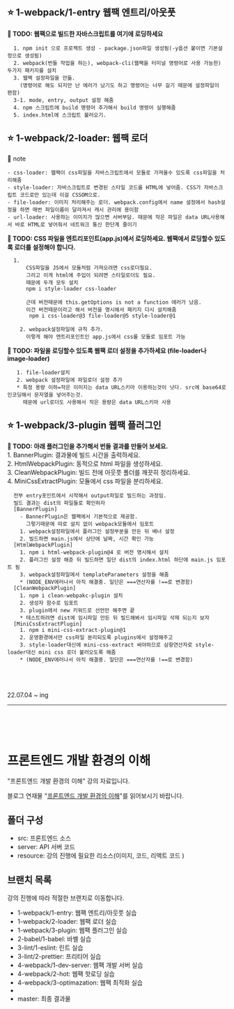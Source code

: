     
## :star: 1-webpack/1-entry 웹팩 엔트리/아웃풋 

<b> :paperclip: TODO: 웹팩으로 빌드한 자바스크립트를 여기에 로딩하세요</b>  

      1. npm init 으로 프로젝트 생성 - package.json파일 생성됨(-y옵션 붙이면 기본설정으로 생성됨)  
      2. webpack(번들 작업을 하는), webpack-cli(웹팩을 터미널 명령어로 사용 가능한) 두가지 패키지를 설치  
      3. 웹팩 설정파일을 만듦.  
        (명령어로 해도 되지만 난 에러가 났기도 하고 명령어는 너무 길기 때문에 설정파일이 편함)  
      3-1. mode, entry, output 설정 해줌  
      4. npm 스크립트에 build 명령어 추가해서 build 명령어 실행해줌  
      5. index.html에 스크립트 불러오기.  
  
  
## :star: 1-webpack/2-loader: 웹팩 로더  
  
    
  :notebook: note
```
- css-loader: 웹팩이 css파일을 자바스크립트에서 모듈로 가져올수 있도록 css파일을 처리해줌  
- style-loader: 자바스크립트로 변경된 스타일 코드를 HTML에 넣어줌. CSS가 자바스크립트 코드로만 있는데 이걸 CSSOM으로.  
- file-loader: 이미지 처리해주는 로더. webpack.config에서 name 설정에서 hash설정을 하면 매번 파일이름이 달라져서 캐시 관리에 용이함  
- url-loader: 사용하는 이미지가 많으면 서버부담. 때문에 작은 파일은 data URL사용해서 바로 HTML로 넣어줘서 네트워크 통신 한단계 줄이기  
```

<b>:paperclip: TODO: CSS 파일을 엔트리포인트(app.js)에서 로딩하세요. 웹팩에서 로딩할수 있도록 로더를 설정해야 합니다.</b>  

      1.
          CSS파일을 JS에서 모듈처럼 가져오려면 css로더필요.  
          그리고 이게 html에 주입이 되려면 스타일로더도 필요.  
          때문에 두개 모두 설치  
          npm i style-loader css-loader  
          
          근데 버전때문에 this.getOptions is not a function 에러가 났음.  
          이건 버전때문이라고 해서 버전을 명시해서 패키지 다시 설치해줌  
           npm i css-loader@3 file-loader@5 style-loader@1  
           
        2. webpack설정파일에 규칙 추가.  
          이렇게 해야 엔트리포인트인 app.js에서 css를 모듈로 임포트 가능  
          
<b>:paperclip: TODO: 파일을 로딩할수 있도록 웹팩 로더 설정을 추가하세요 (file-loader나 image-loader)</b>

       1. file-loader설치  
       2. webpack 설정파일에 파일로더 설정 추가  
       * 특정 용량 이하=작은 이미지는 data URL스키마 이용하는것이 낫다. src에 base64로 인코딩해서 문자열을 넣어주는것.
         때문에 url로더도 사용해서 작은 용량은 data URL스키마 사용
 
 
 
 ## :star: 1-webpack/3-plugin 웹팩 플러그인

<b> :paperclip: TODO: 아래 플러그인을 추가해서 번들 결과를 만들어 보세요.</b>  
    1. BannerPlugin: 결과물에 빌드 시간을 출력하세요.  
    2. HtmlWebpackPlugin: 동적으로 html 파일을 생성하세요.  
    3. CleanWebpackPlugin: 빌드 전에 아웃풋 폴더를 깨끗히 정리하세요.  
    4. MiniCssExtractPlugin: 모듈에서 css 파일을 분리하세요.  

      
      전부 entry포인트에서 시작해서 output파일로 빌드하는 과정임.
      빌드 결과는 dist의 파일들로 확인하자
      [BannerPlugin]
        - BannerPlugin은 웹팩에서 기본적으로 제공함.
          그렇기때문에 따로 설치 없이 webpack모듈에서 임포트
        1. webpack설정파일에서 플러그인 설정부분을 만든 뒤 배너 설정
        2. 빌드하면 main.js에서 상단에 날짜, 시간 확인 가능
      [HtmlWebpackPlugin]
        1. npm i html-webpack-plugin@4 로 버전 명시해서 설치
        2. 플러그인 설정 해준 뒤 빌드하면 일단 dist의 index.html 하단에 main.js 임포트 됨
        3. webpack설정파일에서 templateParameters 설정을 해줌
        * (NODE_ENV에러나서 아직 해결중. 일단은 ===연산자를 !==로 변경함)
      [CleanWebpackPlugin]
        1. npm i clean-webpakc-plugin 설치
        2. 생성자 함수로 임포트
        3. plugin에서 new 키워드로 선언만 해주면 끝
        * 테스트하려면 dist에 임시파일 만든 뒤 빌드해봐서 임시파일 삭제 되는지 보자
      [MiniCssExtractPlugin]
        1. npm i mini-css-extract-plugin@1
        2. 운영환경에서만 css파일 분리되도록 plugins에서 설정해주고
        3. style-loader대신에 mini-css-extract 써야하므로 삼항연산자로 style-loader대신 mini css 로더 불러오도록 해줌
        * (NODE_ENV에러나서 아직 해결중. 일단은 ===연산자를 !==로 변경함)

  
 <br/><br/><br/>
 22.07.04 ~ ing
 
 ---
 <br/><br/><br/>
 # 프론트엔드 개발 환경의 이해 

"프론트엔드 개발 환경의 이해" 강의 자료입니다.

블로그 연재물 "[프론트엔드 개발 환경의 이해](http://jeonghwan-kim.github.io/series/2019/12/09/frontend-dev-env-npm.html)"를 읽어보시기 바랍니다.

## 폴더 구성

- src: 프론트엔드 소스
- server: API 서버 코드 
- resource: 강의 진행에 필요한 리소스(이미지, 코드, 리액트 코드 )

## 브랜치 목록

강의 진행에 따라 적절한 브랜치로 이동합니다. 

- 1-webpack/1-entry: 웹팩 엔트리/아웃풋 실습
- 1-webpack/2-loader: 웹팩 로더 실습
- 1-webpack/3-plugin: 웹팩 플러그인 실습
- 2-babel/1-babel: 바벨 실습
- 3-lint/1-eslint: 린트 실습
- 3-lint/2-prettier: 프리티어 실습
- 4-webpack/1-dev-server: 웹팩 개발 서버 실습
- 4-webpack/2-hot: 웹팩 핫로딩 실습
- 4-webpack/3-optimazation: 웹팩 최적화 실습
- 
- master: 최종 결과물 

